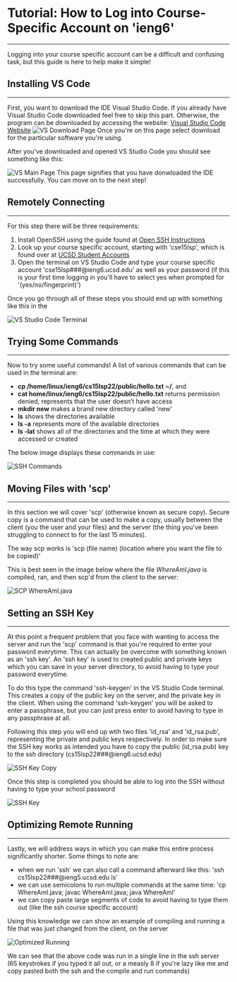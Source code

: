 # **Tutorial: How to Log into Course-Specific Account on 'ieng6'**
---
Logging into your course specific account can be a difficult and confusing task, but this guide is here to help make it simple!

## **Installing VS Code**
---
First, you want to download the IDE Visual Studio Code. If you already have Visual Studio Code downloaded feel free to skip this part. Otherwise, the program can be downloaded by accessing the website:
[Visual Studio Code Website](https://code.visualstudio.com/)
![VS Download Page](https://alainajj.github.io/cse15l-lab-reports/VSDownload.png)
Once you're on this page select download for the particular software you're using.

After you've downloaded and opened VS Studio Code you should see something like this:

![VS Main Page](https://alainajj.github.io/cse15l-lab-reports/VSMainPage.png)
This page signifies that you have donwloaded the IDE successfully. You can move on to the next step!

## **Remotely Connecting**
---
For this step there will be three requirements:
1. Install OpenSSH using the guide found at [Open SSH Instructions](https://docs.microsoft.com/en-us/windows-server/administration/openssh/openssh_install_firstuse)
2. Look up your course specific account, starting with 'cse15lsp', which is found over at [UCSD Student Accounts](https://sdacs.ucsd.edu/~icc/index.php)
3. Open the terminal on VS Studio Code and type your course specific account 'cse15lsp###@ieng6.ucsd.edu' as well as your password (if this is your first time logging in you'll have to select yes when prompted for '(yes/no/fingerprint)')

Once you go through all of these steps you should end up with something like this in the

![VS Studio Code Terminal](https://alainajj.github.io/cse15l-lab-reports/RemoteConnectionStart.png)

## **Trying Some Commands**
---
Now to try some useful commands! A list of various commands that can be used in the terminal are:
* **cp /home/linux/ieng6/cs15lsp22/public/hello.txt ~/**,  and  
* **cat home/linux/ieng6/cs15lsp22/public/hello.txt** returns permission denied, represents that the 		user doesn’t have access 
* **mkdir new** makes a brand new directory called ‘new’
* **ls** shows the directories available
* **ls -a** represents more of the available directories
* **ls -lat** shows all of the directories and the time at which they were accessed or created

The below image displays these commands in use:

![SSH Commands](https://alainajj.github.io/cse15l-lab-reports/CommandsSSH.png)


## **Moving Files with 'scp'**
---
In this section we will cover 'scp' (otherwise known as secure copy). Secure copy is a command that can be used to make a copy, usually between the client (you the user and your files) and the server (the thing you've been struggling to connect to for the last 15 minutes). 

The way scp works is 'scp (file name) (location where you want the file to be copied)'

This is best seen in the image below where the file *WhereAmI.java* is compiled, ran, and then scp'd from the client to the server:

![SCP WhereAmI.java](https://alainajj.github.io/cse15l-lab-reports/SCPJava.png)

## **Setting an SSH Key**
---
At this point a frequent problem that you face with wanting to access the server and run the 'scp' command is that you're required to enter your password everytime. This can actually be overcome with something known as an 'ssh key'. An 'ssh key' is used to created public and private keys which you can save in your server directory, to avoid having to type your password everytime. 

To do this type the command 'ssh-keygen' in the VS Studio Code terminal. This creates a copy of the public key on the server, and the private key in the client. When using the command 'ssh-keygen' you will be asked to enter a passphrase, but you can just press enter to avoid having to type in any passphrase at all.

Following this step you will end up wtih two files 'id_rsa' and 'id_rsa.pub', representing the private and public keys respectively. In order to make sure the SSH key works as intended you have to copy the public (id_rsa.pub) key to the ssh directory (cs15lsp22###@ieng6.ucsd.edu)

![SSH Key Copy](https://alainajj.github.io/cse15l-lab-reports/SSHKeyFirst.png)

Once this step is completed you should be able to log into the SSH without having to type your school password 

![SSH Key](https://alainajj.github.io/cse15l-lab-reports/SSHKey.png)

## **Optimizing Remote Running**
---
Lastly, we will address ways in which you can make this entire process significantly shorter. Some things to note are:
* when we run 'ssh' we can also call a command afterward like this: 'ssh cs15lsp22###@ieng5.ucsd.edu ls'
* we can use semicolons to run multiple commands at the same time: 'cp WhereAmI.java; javac WhereAmI.java; java WhereAmI'
* we can copy paste large segments of code to avoid having to type them out (like the ssh course specific account)

Using this knowledge we can show an example of compiling and running a file that was just changed from the client, on the server 

![Optimized Running](https://alainajj.github.io/cse15l-lab-reports/Optim.png)

We can see that the above code was run in a single line in the ssh server (65 keystrokes if you typed it all out, or a measly 8 if you're lazy like me and copy pasted both the ssh and the compile and run commands)

